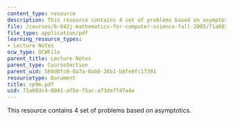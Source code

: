 ```yaml
---
content_type: resource
description: This resource contains 4 set of problems based on asymptotics.
file: /courses/6-042j-mathematics-for-computer-science-fall-2005/71a603c40941af5ef5aca73de7f47a4a_cp9m.pdf
file_type: application/pdf
learning_resource_types:
- Lecture Notes
ocw_type: OCWFile
parent_title: Lecture Notes
parent_type: CourseSection
parent_uid: 560d0fc0-0a7a-0ab0-26b1-b8fe9fc17391
resourcetype: Document
title: cp9m.pdf
uid: 71a603c4-0941-af5e-f5ac-a73de7f47a4a
---
```

This resource contains 4 set of problems based on asymptotics.

